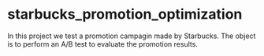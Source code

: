 # starbucks_promotion_optimization
In this project we test a promotion campagin made by Starbucks. The object is to perform an A/B test to evaluate the promotion results.
